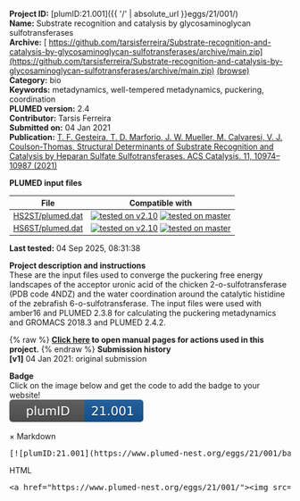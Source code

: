 **Project ID:** [plumID:21.001]({{ '/' | absolute_url }}eggs/21/001/)  
**Name:**  Substrate recognition and catalysis by glycosaminoglycan sulfotransferases  
**Archive:** [ https://github.com/tarsisferreira/Substrate-recognition-and-catalysis-by-glycosaminoglycan-sulfotransferases/archive/main.zip](https://github.com/tarsisferreira/Substrate-recognition-and-catalysis-by-glycosaminoglycan-sulfotransferases/archive/main.zip) [(browse)](https://github.com/tarsisferreira/Substrate-recognition-and-catalysis-by-glycosaminoglycan-sulfotransferases/tree/main)  
**Category:**  bio  
**Keywords:**  metadynamics, well-tempered metadynamics, puckering, coordination  
**PLUMED version:**  2.4  
**Contributor:**  Tarsis Ferreira  
**Submitted on:** 04 Jan 2021  
**Publication:** [T. F. Gesteira, T. D. Marforio, J. W. Mueller, M. Calvaresi, V. J. Coulson-Thomas, Structural Determinants of Substrate Recognition and Catalysis by Heparan Sulfate Sulfotransferases. ACS Catalysis. 11, 10974–10987 (2021)](http://dx.doi.org/10.1021/acscatal.1c03088)  
  
**PLUMED input files**  
  
| File     | Compatible with |  
|:--------:|:--------:|  
| [HS2ST/plumed.dat](./data/HS2ST/plumed.dat.md) |  [![tested on v2.10](https://img.shields.io/badge/v2.10-passing-green.svg)](data/HS2ST/plumed.dat.plumed.stderr) [![tested on master](https://img.shields.io/badge/master-passing-green.svg)](data/HS2ST/plumed.dat.plumed_master.stderr) |  
| [HS6ST/plumed.dat](./data/HS6ST/plumed.dat.md) |  [![tested on v2.10](https://img.shields.io/badge/v2.10-passing-green.svg)](data/HS6ST/plumed.dat.plumed.stderr) [![tested on master](https://img.shields.io/badge/master-failed-red.svg)](data/HS6ST/plumed.dat.plumed_master.stderr) |  
  
**Last tested:**  04 Sep 2025, 08:31:38
  
**Project description and instructions**  
These are the input files used to converge the puckering free energy landscapes of the acceptor uronic acid of the chicken 2-o-sulfotransferase (PDB code 4NDZ) and the water coordination around the catalytic histidine of the zebrafish 6-o-sulfotransferase. The input files were used with amber16 and PLUMED 2.3.8 for calculating the puckering metadynamics and GROMACS 2018.3 and PLUMED 2.4.2. 

  
{% raw %}
<b><a href="https://www.plumed.org/doc-master/user-doc/html/actionlist/?actions=WHOLEMOLECULES,MOLINFO,RANDOM_EXCHANGES,UPPER_WALLS,ENERGY,DISTANCE,METAD,COORDINATION,HISTOGRAM,PUCKERING,GROUP,LOWER_WALLS,PRINT,INCLUDE,DUMPGRID,REWEIGHT_METAD" target="_blank">Click here</a> to open manual pages for actions used in this project.</b>
{% endraw %}
**Submission history**  
**[v1]** 04 Jan 2021: original submission  
  
**Badge**  
Click on the image below and get the code to add the badge to your website!  
<img src="./badge.svg" alt="plumeDnest:21.001" id="myBtn" class="badge">
<div id="myModal" class="modal">
  <div class="modal-content">
    <span class="close">&times;</span>
    Markdown<pre>[![plumID:21.001](https://www.plumed-nest.org/eggs/21/001/badge.svg)](https://www.plumed-nest.org/eggs/21/001/)</pre>
    HTML<pre>&lt;a href="https://www.plumed-nest.org/eggs/21/001/"&gt;&lt;img src="https://www.plumed-nest.org/eggs/21/001/badge.svg" alt="plumID:21.001"&gt;&lt;/a&gt;</pre>
  </div>
</div>
